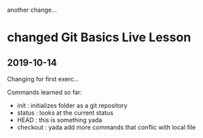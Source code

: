 another change...
# changed Git Basics Live Lesson

## 2019-10-14

Changing for first exerc...

Commands learned so far:

- init : initializes folder as a git repository
- status : looks at the current status
- HEAD : this is something yada
- checkout : yada
add more commands that conflic with local file
